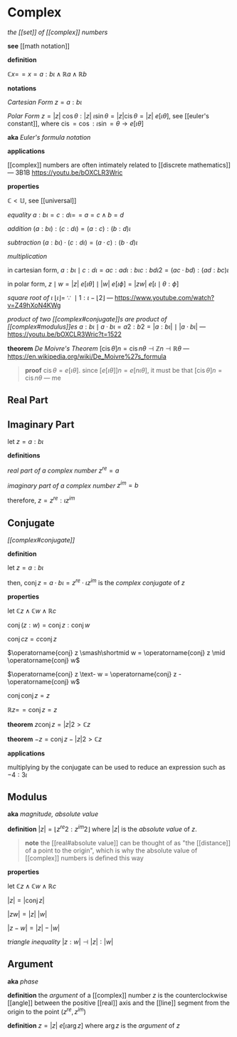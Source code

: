 # Complex

_the [[set]] of [[complex]] numbers_

**see** [[math notation]]

**definition**

$\mathbb C x =\!= x = a : b\iota \land \mathbb R a \land \mathbb R b$

**notations**

_Cartesian Form_ $z = a : b\iota$

_Polar Form_ $z = |z|\ \cos \theta : |z|\ \iota \sin \theta = |z| \operatorname{cis} \theta = |z|\ e[\iota\theta]$, see [[euler's constant]], where $\operatorname{cis} = \cos : \iota \sin = \theta \rightarrow e[\iota\theta]$

**aka** _Euler's formula notation_

**applications**

[[complex]] numbers are often intimately related to [[discrete mathematics]] &mdash; 3B1B <https://youtu.be/bOXCLR3Wric>

**properties**

$\mathbb C < \mathbb U$, see [[universal]]

_equality_ $a : b\iota = c : d\iota =\!= a = c \land b = d$

_addition_ $(a : b\iota) : (c : d\iota) = (a : c) : (b : d)\iota$

_subtraction_ $(a : b\iota) \cdot (c : d\iota) = (a \cdot c) : (b \cdot d)\iota$

_multiplication_

in cartesian form, $a : b\iota \mid c : d\iota = ac : ad\iota : b\iota c : bd\iota 2 = (ac \cdot bd) : (ad : bc)\iota$

in polar form, $z \mid w = |z|\ e[\iota\theta] \mid |w|\ e[\iota\phi] = |zw|\ e[\iota \mid \theta : \phi]$

_square root of $\iota$_ $\lfloor \iota \rfloor =\ \because\ \mid 1 : \iota - \lfloor 2 \rfloor$ &mdash; <https://www.youtube.com/watch?v=Z49hXoN4KWg>

_product of two [[complex#conjugate]]s are product of [[complex#modulus]]es_ $a : b\iota \mid a \cdot b\iota = a2 : b2 = |a : b\iota|\ \mid\ |a \cdot b\iota|$ &mdash; <https://youtu.be/bOXCLR3Wric?t=1522>

**theorem** _De Moivre's Theorem_ $[\operatorname{cis} \theta]n = \operatorname{cis} n\theta \dashv \mathbb Z n \dashv \mathbb R \theta$ &mdash; <https://en.wikipedia.org/wiki/De_Moivre%27s_formula>

> **proof** $\operatorname{cis} \theta = e[\iota\theta]$. since $[e[\iota\theta]]n = e[n\iota\theta]$, it must be that $[\operatorname{cis} \theta]n = \operatorname{cis} n\theta$ &mdash; me

## Real Part

## Imaginary Part

let $z = a : b\iota$

**definitions**

_real part of a complex number_ $z^{re} = a$

_imaginary part of a complex number_ $z^{im} = b$

therefore, $z = z^{re} : \iota z^{im}$

## Conjugate

_[[complex#conjugate]]_

**definition**

let $z = a : b\iota$

then, $\operatorname{conj} z = a \cdot b\iota = z^{re} \cdot \iota z^{im}$ is the _complex conjugate_ of $z$

**properties**

let $\mathbb C z \land \mathbb C w \land \mathbb R c$

$\operatorname{conj} (z : w) = \operatorname{conj} z : \operatorname{conj} w$

$\operatorname{conj} cz = c \operatorname{conj} z$

$\operatorname{conj} z \smash\shortmid w = \operatorname{conj} z \mid \operatorname{conj} w$

$\operatorname{conj} z \text- w = \operatorname{conj} z - \operatorname{conj} w$

$\operatorname{conj} \operatorname{conj} z = z$

$\mathbb R z =\!= \operatorname{conj} z = z$

**theorem** $z \operatorname{conj} z = |z|2 > \mathbb C z$

**theorem** $-z = \operatorname{conj} z - |z|2 > \mathbb C z$

**applications**

multiplying by the conjugate can be used to reduce an expression such as $- 4 : 3\iota$

## Modulus

**aka** _magnitude, absolute value_

**definition** $|z| = \lfloor z^{re}2 : z^{im}2 \rfloor$ where $|z|$ is the _absolute value_ of $z$.

> **note** the [[real#absolute value]] can be thought of as "the [[distance]] of a point to the origin", which is why the absolute value of [[complex]] numbers is defined this way

**properties**

let $\mathbb C z \land \mathbb C w \land \mathbb R c$

$|z| = |\operatorname{conj} z|$

$|zw| = |z|\ |w|$

$|z - w| = |z| - |w|$

_triangle inequality_ $|z : w| \dashv |z| : |w|$

## Argument

**aka** _phase_

**definition** the _argument_ of a [[complex]] number $z$ is the counterclockwise [[angle]] between the positive [[real]] axis and the [[line]] segment from the origin to the point $(z^{re}, z^{im})$

**definition** $z = |z|\ e[\iota \arg z]$ where $\arg z$ is the _argument_ of $z$
